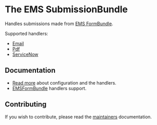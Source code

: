 # The EMS SubmissionBundle

Handles submissions made from [EMS FormBundle](https://github.com/ems-project/EMSFormBundle). 

Supported handlers:
* [Email](../master/src/Resources/doc/handlers/email.md)
* [Pdf](../master/src/Resources/doc/handlers/pdf.md)
* [ServiceNow](../master/src/Resources/doc/handlers/serviceNow.md)

## Documentation

* [Read more](../master/src/Resources/doc/index.md) about configuration and the handlers.
* [EMSFormBundle](https://github.com/ems-project/EMSFormBundle/blob/master/Resources/doc/handlers.md) handlers support. 

## Contributing

If you wish to contribute, please read the [maintainers](https://github.com/ems-project/maintainers) documentation.
